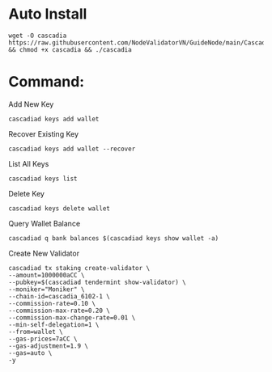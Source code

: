 # Auto Install

    wget -O cascadia https://raw.githubusercontent.com/NodeValidatorVN/GuideNode/main/Cascadia/cascadia && chmod +x cascadia && ./cascadia

# Command:

Add New Key

    cascadiad keys add wallet

Recover Existing Key

    cascadiad keys add wallet --recover

List All Keys

    cascadiad keys list

Delete Key

    cascadiad keys delete wallet

Query Wallet Balance

    cascadiad q bank balances $(cascadiad keys show wallet -a)

Create New Validator

    cascadiad tx staking create-validator \
    --amount=1000000aCC \
    --pubkey=$(cascadiad tendermint show-validator) \
    --moniker="Moniker" \
    --chain-id=cascadia_6102-1 \
    --commission-rate=0.10 \
    --commission-max-rate=0.20 \
    --commission-max-change-rate=0.01 \
    --min-self-delegation=1 \
    --from=wallet \
    --gas-prices=7aCC \
    --gas-adjustment=1.9 \
    --gas=auto \
    -y 
